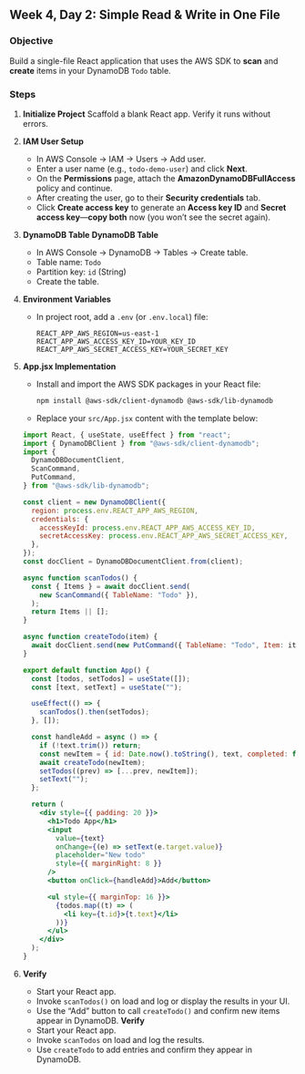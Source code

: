## Week 4, Day 2: Simple Read & Write in One File

### Objective

Build a single-file React application that uses the AWS SDK to **scan** and **create** items in your DynamoDB `Todo` table.

### Steps

1. **Initialize Project**
   Scaffold a blank React app. Verify it runs without errors.

2. **IAM User Setup**

   - In AWS Console → IAM → Users → Add user.
   - Enter a user name (e.g., `todo-demo-user`) and click **Next**.
   - On the **Permissions** page, attach the **AmazonDynamoDBFullAccess** policy and continue.
   - After creating the user, go to their **Security credentials** tab.
   - Click **Create access key** to generate an **Access key ID** and **Secret access key**—**copy both** now (you won’t see the secret again).

3. **DynamoDB Table** **DynamoDB Table**

   - In AWS Console → DynamoDB → Tables → Create table.
   - Table name: `Todo`
   - Partition key: `id` (String)
   - Create the table.

4. **Environment Variables**

   - In project root, add a `.env` (or `.env.local`) file:

     ```env
     REACT_APP_AWS_REGION=us-east-1
     REACT_APP_AWS_ACCESS_KEY_ID=YOUR_KEY_ID
     REACT_APP_AWS_SECRET_ACCESS_KEY=YOUR_SECRET_KEY
     ```

5. **App.jsx Implementation**

   - Install and import the AWS SDK packages in your React file:

     ```bash
     npm install @aws-sdk/client-dynamodb @aws-sdk/lib-dynamodb
     ```

   - Replace your `src/App.jsx` content with the template below:

   ```jsx
   import React, { useState, useEffect } from "react";
   import { DynamoDBClient } from "@aws-sdk/client-dynamodb";
   import {
     DynamoDBDocumentClient,
     ScanCommand,
     PutCommand,
   } from "@aws-sdk/lib-dynamodb";

   const client = new DynamoDBClient({
     region: process.env.REACT_APP_AWS_REGION,
     credentials: {
       accessKeyId: process.env.REACT_APP_AWS_ACCESS_KEY_ID,
       secretAccessKey: process.env.REACT_APP_AWS_SECRET_ACCESS_KEY,
     },
   });
   const docClient = DynamoDBDocumentClient.from(client);

   async function scanTodos() {
     const { Items } = await docClient.send(
       new ScanCommand({ TableName: "Todo" }),
     );
     return Items || [];
   }

   async function createTodo(item) {
     await docClient.send(new PutCommand({ TableName: "Todo", Item: item }));
   }

   export default function App() {
     const [todos, setTodos] = useState([]);
     const [text, setText] = useState("");

     useEffect(() => {
       scanTodos().then(setTodos);
     }, []);

     const handleAdd = async () => {
       if (!text.trim()) return;
       const newItem = { id: Date.now().toString(), text, completed: false };
       await createTodo(newItem);
       setTodos((prev) => [...prev, newItem]);
       setText("");
     };

     return (
       <div style={{ padding: 20 }}>
         <h1>Todo App</h1>
         <input
           value={text}
           onChange={(e) => setText(e.target.value)}
           placeholder="New todo"
           style={{ marginRight: 8 }}
         />
         <button onClick={handleAdd}>Add</button>

         <ul style={{ marginTop: 16 }}>
           {todos.map((t) => (
             <li key={t.id}>{t.text}</li>
           ))}
         </ul>
       </div>
     );
   }
   ```

6. **Verify**

   - Start your React app.
   - Invoke `scanTodos()` on load and log or display the results in your UI.
   - Use the “Add” button to call `createTodo()` and confirm new items appear in DynamoDB. **Verify**
   - Start your React app.
   - Invoke `scanTodos` on load and log the results.
   - Use `createTodo` to add entries and confirm they appear in DynamoDB.
